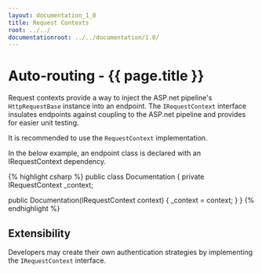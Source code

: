 ```yaml
---
layout: documentation_1_0
title: Request Contexts
root: ../../
documentationroot: ../../documentation/1.0/
---
```

Auto-routing - {{ page.title }}
=
Request contexts provide a way to inject the ASP.net pipeline's ```HttpRequestBase``` instance into an endpoint. The ```IRequestContext``` interface insulates endpoints against coupling to the ASP.net pipeline and provides for easier unit testing.

It is recommended to use the ```RequestContext``` implementation.

In the below example, an endpoint class is declared with an IRequestContext dependency.

{% highlight csharp %}
public class Documentation
{
  private IRequestContext _context;

  public Documentation(IRequestContext context)
  {
    _context = context;
  }
}
{% endhighlight %}

Extensibility
-
Developers may create their own authentication strategies by implementing the ```IRequestContext``` interface.